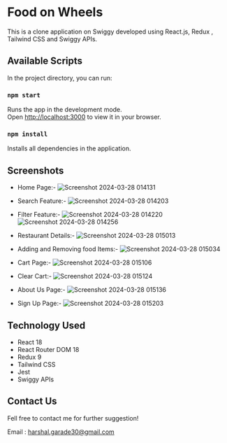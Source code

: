 # Food on Wheels

This is a clone application on Swiggy developed using React.js, Redux , Tailwind CSS and Swiggy APIs.

## Available Scripts

In the project directory, you can run:

### `npm start`

Runs the app in the development mode.\
Open [http://localhost:3000](http://localhost:3000) to view it in your browser.

### `npm install`

Installs all dependencies in the application.

## Screenshots

- Home Page:-
![Screenshot 2024-03-28 014131](https://github.com/hgarade/food-on-wheels/assets/95241459/9ed42fd2-2ece-423a-ac81-dccaaa998a89)

- Search Feature:-
![Screenshot 2024-03-28 014203](https://github.com/hgarade/food-on-wheels/assets/95241459/a3af7172-f55a-4ca7-8c91-961ad34feb16)

- Filter Feature:- 
![Screenshot 2024-03-28 014220](https://github.com/hgarade/food-on-wheels/assets/95241459/f53aa791-fcd1-4f25-aab7-7b1b023b6821)
![Screenshot 2024-03-28 014256](https://github.com/hgarade/food-on-wheels/assets/95241459/73e3c890-cb39-4de7-bd64-89fbace6fcba)

- Restaurant Details:-
![Screenshot 2024-03-28 015013](https://github.com/hgarade/food-on-wheels/assets/95241459/04e0694c-43bf-4fbd-b8f4-780c94b29283)

- Adding and Removing food Items:-
![Screenshot 2024-03-28 015034](https://github.com/hgarade/food-on-wheels/assets/95241459/5a5790ed-8e4f-44e6-abed-dd8388050d80)

- Cart Page:-
![Screenshot 2024-03-28 015106](https://github.com/hgarade/food-on-wheels/assets/95241459/7d203d7a-a0a8-4982-b9c6-0506b76a131c)

- Clear Cart:-
![Screenshot 2024-03-28 015124](https://github.com/hgarade/food-on-wheels/assets/95241459/a0a323b2-6b1b-4727-9d2d-b5cd4b1e2962)

- About Us Page:-
![Screenshot 2024-03-28 015136](https://github.com/hgarade/food-on-wheels/assets/95241459/1f6b9942-6e55-46d4-b711-8777462fd79a)

- Sign Up Page:-
![Screenshot 2024-03-28 015203](https://github.com/hgarade/food-on-wheels/assets/95241459/fd6feba2-d82e-48ed-b539-184942d308ac)

## Technology Used

- React 18
- React Router DOM 18
- Redux 9
- Tailwind CSS
- Jest
- Swiggy APIs

  
## Contact Us
Fell free to contact me for further suggestion!

Email : harshal.garade30@gmail.com

